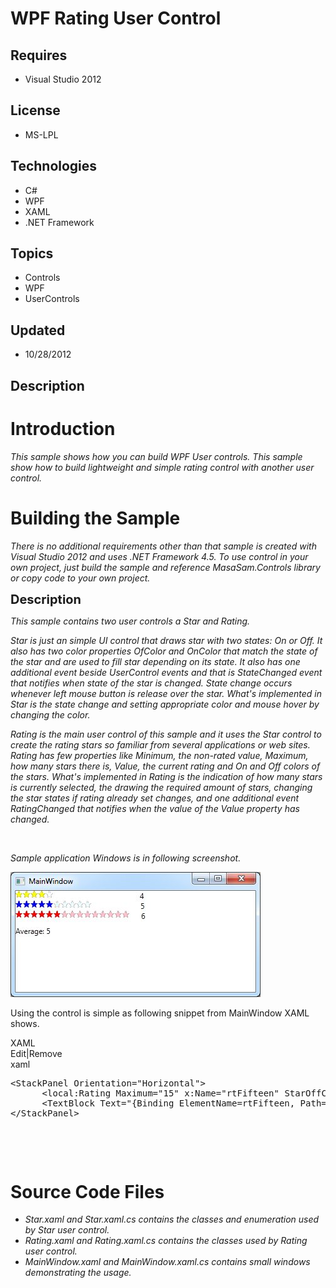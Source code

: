 # WPF Rating User Control
## Requires
- Visual Studio 2012
## License
- MS-LPL
## Technologies
- C#
- WPF
- XAML
- .NET Framework
## Topics
- Controls
- WPF
- UserControls
## Updated
- 10/28/2012
## Description

<h1>Introduction</h1>
<p><em>This sample shows how you can build WPF User controls. This sample show how to build lightweight and simple rating control with another user control.<br>
</em></p>
<h1><span>Building the Sample</span></h1>
<p><em>There is no additional requirements other than that sample is created with Visual Studio 2012 and uses .NET Framework 4.5. To use control in your own project, just build the sample and reference MasaSam.Controls library or copy code to your own project.<br>
</em></p>
<p><span style="font-size:20px; font-weight:bold">Description</span></p>
<p><em>This sample contains two user controls a Star and Rating. </em></p>
<p><em>Star is just an simple UI control that draws star with two states: On or Off. It also has two color properties OfColor and OnColor that match the state of the star and are used to fill star depending on its state. It also has one additional event beside
 UserControl events and that is StateChanged event that notifies when state of the star is changed. State change occurs whenever left mouse button is release over the star. What's implemented in Star is the state change and setting appropriate color and mouse
 hover by changing the color.<br>
</em></p>
<p><em>Rating is the main user control of this sample and it uses the Star control to create the rating stars so familiar from several applications or web sites. Rating has few properties like Minimum, the non-rated value, Maximum, how many stars there is,
 Value, the current rating and On and Off colors of the stars. What's implemented in Rating is the indication of how many stars is currently selected, the drawing the required amount of stars, changing the star states if rating already set changes, and one
 additional event RatingChanged that notifies when the value of the Value property has changed.<br>
</em></p>
<p>&nbsp;</p>
<p><em>Sample application Windows is in following screenshot.</em></p>
<p><em><img id="69910" src="69910-rating_screenshot.jpg" alt="" width="400" height="200"><br>
</em></p>
<p>Using the control is simple as following snippet from MainWindow XAML shows.</p>
<p></p>
<div class="scriptcode">
<div class="pluginEditHolder" pluginCommand="mceScriptCode">
<div class="title"><span>XAML</span></div>
<div class="pluginLinkHolder"><span class="pluginEditHolderLink">Edit</span>|<span class="pluginRemoveHolderLink">Remove</span></div>
<span class="hidden">xaml</span>

<div class="preview">
<pre class="xaml"><span class="xaml__tag_start">&lt;StackPanel</span>&nbsp;<span class="xaml__attr_name">Orientation</span>=<span class="xaml__attr_value">&quot;Horizontal&quot;</span><span class="xaml__tag_start">&gt;&nbsp;
</span>&nbsp;&nbsp;&nbsp;&nbsp;&nbsp;&nbsp;<span class="xaml__tag_start">&lt;local</span>:Rating&nbsp;<span class="xaml__attr_name">Maximum</span>=<span class="xaml__attr_value">&quot;15&quot;</span>&nbsp;x:<span class="xaml__attr_name">Name</span>=<span class="xaml__attr_value">&quot;rtFifteen&quot;</span>&nbsp;<span class="xaml__attr_name">StarOffColor</span>=<span class="xaml__attr_value">&quot;Pink&quot;</span>&nbsp;<span class="xaml__attr_name">StarOnColor</span>=<span class="xaml__attr_value">&quot;Red&quot;</span>&nbsp;<span class="xaml__attr_name">RatingChanged</span>=<span class="xaml__attr_value">&quot;rtFifteen_RatingChanged&quot;</span><span class="xaml__tag_start">/&gt;</span>&nbsp;
&nbsp;&nbsp;&nbsp;&nbsp;&nbsp;&nbsp;<span class="xaml__tag_start">&lt;TextBlock</span>&nbsp;<span class="xaml__attr_name">Text</span>=<span class="xaml__attr_value">&quot;{Binding&nbsp;ElementName=rtFifteen,&nbsp;Path=Value}&quot;</span>&nbsp;<span class="xaml__attr_name">Margin</span>=<span class="xaml__attr_value">&quot;18,0,0,0&quot;</span><span class="xaml__tag_start">/&gt;</span>&nbsp;
<span class="xaml__tag_end">&lt;/StackPanel&gt;</span></pre>
</div>
</div>
</div>
<div class="endscriptcode">&nbsp;</div>
<p></p>
<p>&nbsp;</p>
<h1><span>Source Code Files</span></h1>
<ul>
<li><em>Star.xaml and Star.xaml.cs contains the classes and enumeration used by Star user control.<br>
</em></li><li><em><em>Rating.xaml and Rating.xaml.cs contains the classes used by Rating user control.</em></em>
</li><li><em>MainWindow.xaml and MainWindow.xaml.cs contains small windows demonstrating the usage.</em>
</li></ul>
<p>&nbsp;</p>
